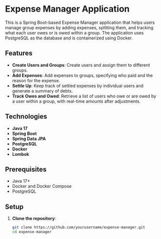 # Expense Manager Application

This is a Spring Boot-based Expense Manager application that helps users manage group expenses by adding expenses, splitting them, and tracking what each user owes or is owed within a group. The application uses PostgreSQL as the database and is containerized using Docker.

## Features

- **Create Users and Groups**: Create users and assign them to different groups.
- **Add Expenses**: Add expenses to groups, specifying who paid and the reason for the expense.
- **Settle Up**: Keep track of settled expenses by individual users and generate a summary of debts.
- **Track Owes and Owed**: Retrieve a list of users who owe or are owed by a user within a group, with real-time amounts after adjustments.
  
## Technologies

- **Java 17**
- **Spring Boot**
- **Spring Data JPA**
- **PostgreSQL**
- **Docker**
- **Lombok**

## Prerequisites

- Java 17+
- Docker and Docker Compose
- PostgreSQL

## Setup

1. **Clone the repository**:

   ```bash
   git clone https://github.com/yourusername/expense-manager.git
   cd expense-manager
